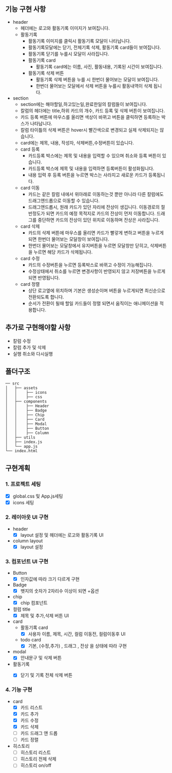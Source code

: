 ## 기능 구현 사항

- header
    - 헤더에는 로고와 활동기록 이미지가 보여집니다.
    - 활동기록
        - 활동기록 이미지를 클릭시 활동기록 모달이 나타납니다.
        - 활동기록모달에는 닫기, 전체기록 삭제, 활동기록 card들이 보여집니다.
        - 활동기록 닫기를 누를시 모달이 사라집니다.
        - 활동기록 card
            - 활동기록 card에는 이름, 사진, 활동내용, 기록된 시간이 보여집니다.
        - 활동기록 삭제 버튼
            - 활동기록 삭제 버튼을 누를 시 한번더 물어보는 모달이 보여집니다.
            - 한번더 물어보는 모달에서 삭제 버튼을 누를시 활동내역이 삭제 됩니다.
- section
    - section에는 해야할일,하고있는일,완료한일의 칼럼들이 보여집니다.
    - 칼럼의 헤더에는 title,하위 카드의 개수, 카드 등록 및 삭제 버튼이 보여집니다.
    - 카드 등록 버튼에 마우스를 올리면 색상이 바뀌고 버튼을 클릭하면 등록하는 박스가 나타납니다.
    - 칼럼 타이틀의 삭제 버튼은 hover시 빨간색으로 변경되고 실제 삭제되지는 않습니다.
    - card에는 제목, 내용, 작성자, 삭제버튼,수정버튼이 있습니다.
    - card 등록
        - 카드등록 박스에는 제목 및 내용을 입력할 수 있으며 취소와 등록 버튼이 있습니다.
        - 카드등록 박스에 제목 및 내용을 입력하면 등록버튼이 활성화됩니다.
        - 내용 입력 후 등록 버튼을 누르면 박스는 사라지고 새로운 카드가 등록됩니다.
    - card 이동
        - 카드는 같은 칼럼 내에서 위아래로 이동하는것 뿐만 아니라 다른 칼럼에도 드래그앤드롭으로 이동할 수 있습니다.
        - 드래그앤드롭시, 원래 카드가 있던 자리에 잔상이 생깁니다. 
        이동경로의 절반정도가 되면 카드의 예정 목적지로 카드의 잔상이 먼저 이동합니다.
        드래그를 중단하면 카드의 잔상이 있던 위치로 이동하며 잔상은 사라집니다.
    - card 삭제
        - 카드의 삭제 버튼에 마우스를 올리면 카드가 빨갛게 변하고 버튼을 누르게 되면 한번더 물어보는 모달창이 보여집니다.
        - 한번더 물어보는 모달창에서 유지버튼을 누르면 모달창만 닫히고, 삭제버튼을 누르면 해당 카드가 삭제됩니다.
    - card 수정
        - 카드의 수정버튼을 누르면 등록박스로 바뀌고 수정이 가능해집니다.
        - 수정상태에서 취소를 누르면 변경사항이 반영되지 않고 저장버튼을 누르게되면 반영됩니다.
    - card 정렬
        - 상단 로고옆에 위치하며 기본은 생성순이며 버튼을 누르게되면 최신순으로 전환되도록 합니다.
        - 순서가 전환이 될때 할일 카드들이 정렬 되면서 움직이는 애니메이션을 적용합니다.
        

## 추가로 구현해야할 사항

- 칼럼 수정
- 칼럼 추가 및 삭제
- 실행 취소와 다시실행

## 폴더구조

```
── src
│   ├── assets
│   │    ├── icons
│   │    ├── css
│   ├── components
│   │    ├── Header
│   │    ├── Badge
│   │    ├── Chip
│   │    ├── Card
│   │    ├── Modal
│   │    ├── Button
│   │    ├── Column
│   ├── utils
│   ├── index.js
│   └── app.js
└── index.html
```


## 구현계획

### 1. 프로젝트 세팅

- [x] global.css 및 App.js세팅
- [x] icons 세팅

### 2. 레이아웃 UI 구현

- header
    - [x] layout 설정 및 헤더에는 로고와 활동기록 UI
- column layout
    - [x] layout 설정 

### 3. 컴포넌트 UI 구현

- Button
    - [x] 인자값에 따라 크기 다르게 구현
- Badge
    - [x] 뱃지의 숫자가 2자리수 이상이 되면 +옵션
- chip
    - [x] chip 컴포넌트 
- 컬럼 title
    - [x] 제목 및 추가,삭제 버튼  UI
- card
    - 활동기록 card
        - [x] 사용자 이름, 제목, 시간, 컬럼 이동전, 컬럼이동후  UI
    - todo card
        - [x] 기본, (수정,추가) , 드래그 , 잔상 을 상태에 따라 구현
- modal
    - [x] 안내문구 및 삭제 버튼
- 활동기록
    - [x] 닫기 및 기록 전체 삭제 버튼


### 4. 기능 구현

- card
    - [x] 카드 리스트
    - [x] 카드 추가
    - [x] 카드 수정
    - [x] 카드 삭제
    - [ ] 카드 드래그 앤 드롭
    - [ ] 카드 정렬
- 히스토리
    - [ ] 히스토리 리스트
    - [ ] 히스토리 전체 삭제
    - [ ] 히스토리 on/off